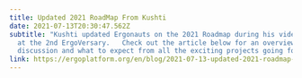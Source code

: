 ```yaml
---
title: Updated 2021 RoadMap From Kushti
date: 2021-07-13T20:30:47.562Z
subtitle: "Kushti updated Ergonauts on the 2021 Roadmap during his video address
  at the 2nd ErgoVersary.   Check out the article below for an overview of his
  discussion and what to expect from all the exciting projects going forward!  "
link: https://ergoplatform.org/en/blog/2021-07-13-updated-2021-roadmap-from-kushti/
---
```

